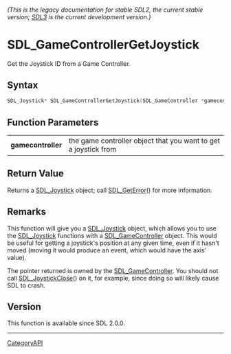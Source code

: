 ###### (This is the legacy documentation for stable SDL2, the current stable version; [SDL3](https://wiki.libsdl.org/SDL3/) is the current development version.)
# SDL_GameControllerGetJoystick

Get the Joystick ID from a Game Controller.

## Syntax

```c
SDL_Joystick* SDL_GameControllerGetJoystick(SDL_GameController *gamecontroller);

```

## Function Parameters

|                        |                                                                 |
| ---------------------- | --------------------------------------------------------------- |
| **gamecontroller**     | the game controller object that you want to get a joystick from |

## Return Value

Returns a [SDL_Joystick](SDL_Joystick) object; call
[SDL_GetError](SDL_GetError)() for more information.

## Remarks

This function will give you a [SDL_Joystick](SDL_Joystick) object, which
allows you to use the [SDL_Joystick](SDL_Joystick) functions with a
[SDL_GameController](SDL_GameController) object. This would be useful for
getting a joystick's position at any given time, even if it hasn't moved
(moving it would produce an event, which would have the axis' value).

The pointer returned is owned by the
[SDL_GameController](SDL_GameController). You should not call
[SDL_JoystickClose](SDL_JoystickClose)() on it, for example, since doing so
will likely cause SDL to crash.

## Version

This function is available since SDL 2.0.0.

----
[CategoryAPI](CategoryAPI)


